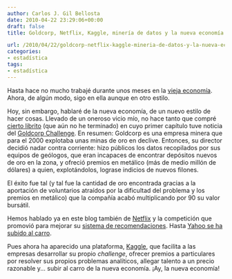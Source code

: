 ```yaml
---
author: Carlos J. Gil Bellosta
date: 2010-04-22 23:29:06+00:00
draft: false
title: Goldcorp, Netflix, Kaggle, minería de datos y la nueva economía

url: /2010/04/22/goldcorp-netflix-kaggle-mineria-de-datos-y-la-nueva-economia/
categories:
- estadística
tags:
- estadística
---
```


Hasta hace no mucho trabajé durante unos meses en la [vieja economía](http://www.everis.com). Ahora, de algún modo, sigo en ella aunque en otro estilo.

Hoy, sin embargo, hablaré de la nueva economía, de un nuevo estilo de hacer cosas. Llevado de un oneroso vicio mío, no hace tanto que compré [cierto librito](http://www.casadellibro.com/libro-wikinomics-la-nueva-economia-de-las-multitudes-inteligentes/2900001178371) (que aún no he terminado) en cuyo primer capítulo tuve noticia del [Goldcorp Challenge](http://www.bullnotbull.com/archive/wikinomics.html). En resumen: Goldcorp es una empresa minera que para el 2000 explotaba unas minas de oro en declive. Entonces, su director decidió nadar contra corriente: hizo públicos los datos recopilados por sus equipos de geólogos, que eran incapaces de encontrar depósitos nuevos de oro en la zona, y ofreció premios en metálico (más de medio millón de dólares) a quien, explotándolos, lograse indicios de nuevos filones.

El éxito fue tal (y tal fue la cantidad de oro encontrada gracias a la aportación de voluntarios atraídos por la dificultad del problema y los premios en metálico) que la compañía acabó multiplicando por 90 su valor bursátil.

Hemos hablado ya en este blog también de [Netflix](http://datanalytics.wordpress.com/2010/03/07/sabes-estadistica-quieres-ganar-100k-dolares-pues-lee/) y la competición que promovió para mejorar su [sistema de recomendaciones](http://es.wikipedia.org/wiki/Sistema_recomendador). Hasta [Yahoo se ha subido al carro](http://www.pentagram.com/what-type-are-you/).

Pues ahora ha aparecido una plataforma, [Kaggle](http://kaggle.com/general/aboutus/how-it-works), que facilita a las empresas desarrollar su propio _challenge_, ofrecer premios a particulares por resolver sus propios problemas analíticos, allegar talento a un precio razonable y... subir al carro de la nueva economía. ¡Ay, la nueva economía!
